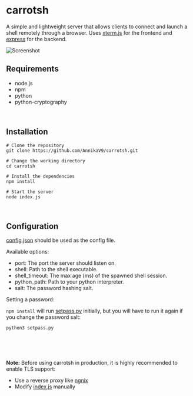 # carrotsh
A simple and lightweight server that allows clients to connect and launch a shell remotely through a browser. Uses [xterm.js](https://github.com/xtermjs/xterm.js/) for the frontend and [express](https://github.com/expressjs/express) for the backend.


![Screenshot](https://media.discordapp.net/attachments/699852562505138236/915947808006234122/Screenshot_20211202-204032_Firefox_Nightly.jpg)
<br />

## Requirements
 - node.js
 - npm
 - python
 - python-cryptography
 
<br />
 
## Installation
```
# Clone the repository
git clone https://github.com/AnnikaV9/carrotsh.git
 
# Change the working directory
cd carrotsh

# Install the dependencies
npm install

# Start the server
node index.js
```

<br />

## Configuration
[config.json](https://github.com/AnnikaV9/carrotsh/blob/master/config.json) should be used as the config file.

Available options:
 - port: The port the server should listen on.
 - shell: Path to the shell executable.
 - shell_timeout: The max age (ms) of the spawned shell session.
 - python_path: Path to your python interpreter.
 - salt: The password hashing salt.



Setting a password:

`npm install` will run [setpass.py](https://github.com/AnnikaV9/carrotsh/blob/master/setpass.py) initially, but you will have to run it again if you change the password salt:
```
python3 setpass.py
```

<br />
<br />
<br />

**Note:** Before using carrotsh in production, it is highly recommended to enable TLS support:
 - Use a reverse proxy like [ngnix](https://github.com/nginx/nginx)
 - Modify [index.js](https://github.com/AnnikaV9/carrotsh/blob/master/index.js) manually

